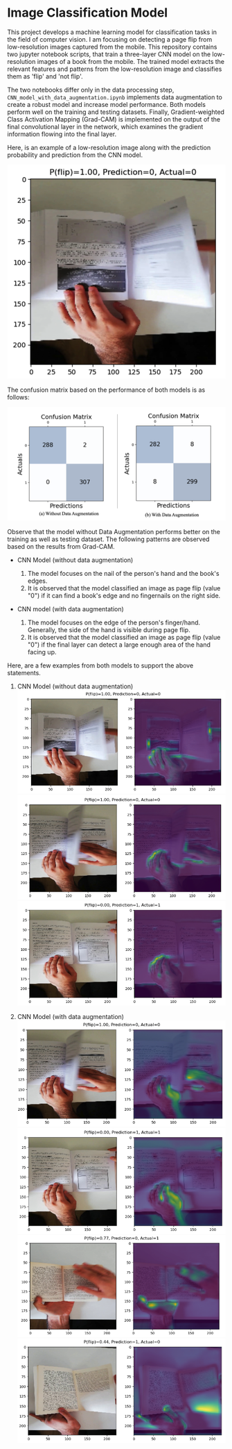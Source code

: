 # Image Classification Model

This project develops a machine learning model for classification tasks in the field of computer vision. I am focusing on detecting a page flip from low-resolution images captured from the mobile. This repository contains two jupyter notebook scripts, that train a three-layer CNN model on the low-resolution images of a book from the mobile. The trained model extracts the relevant features and patterns from the low-resolution image and classifies them as 'flip' and 'not flip'.

The two notebooks differ only in the data processing step, `CNN_model_with_data_augmentation.ipynb` implements data augmentation to create a robust model and increase model performance. Both models perform well on the training and testing datasets. Finally, Gradient-weighted Class Activation Mapping (Grad-CAM) is implemented on the output of the final convolutional layer in the network, which examines the gradient information flowing into the final layer.

Here, is an example of a low-resolution image along with the prediction probability and prediction from the CNN model.

![PredictionExample](https://github.com/mohitcek/MonReader/blob/main/figures/Prediction%20Example.png)

The confusion matrix based on the performance of both models is as follows:

![ConfusionMatrix](https://github.com/mohitcek/MonReader/blob/main/figures/CM.png)

Observe that the model without Data Augmentation performs better on the training as well as testing dataset. The following patterns are observed based on the results from Grad-CAM.
- CNN Model (without data augmentation)
  1. The model focuses on the nail of the person's hand and the book's edges.
  2. It is observed that the model classified an image as page flip (value "0") if it can find a book's edge and no fingernails on the right side.
 
- CNN model (with data augmentation)
  1. The model focuses on the edge of the person's finger/hand. Generally, the side of the hand is visible during page flip.
  2. It is observed that the model classified an image as page flip (value "0") if the final layer can detect a large enough area of the hand facing up.

 Here, are a few examples from both models to support the above statements.

1. CNN Model (without data augmentation)
 ![Case0Example1](https://github.com/mohitcek/MonReader/blob/main/figures/Case0_example1.png)
 ![Case0Example2](https://github.com/mohitcek/MonReader/blob/main/figures/Case0_example2.png)
 ![Case0Example3](https://github.com/mohitcek/MonReader/blob/main/figures/Case0_example3.png)

2. CNN Model (with data augmentation)
 ![Case1Example1](https://github.com/mohitcek/MonReader/blob/main/figures/Case1_example1.png)
 ![Case1Example2](https://github.com/mohitcek/MonReader/blob/main/figures/Case1_example2.png)
 ![Case1Example3](https://github.com/mohitcek/MonReader/blob/main/figures/Case1_example3.png)
 ![Case1Example4](https://github.com/mohitcek/MonReader/blob/main/figures/case1_example4.png)
